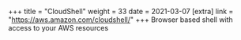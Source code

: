 +++
title = "CloudShell"
weight = 33
date = 2021-03-07
[extra]
link = "https://aws.amazon.com/cloudshell/"
+++
Browser based shell with access to your AWS resources

